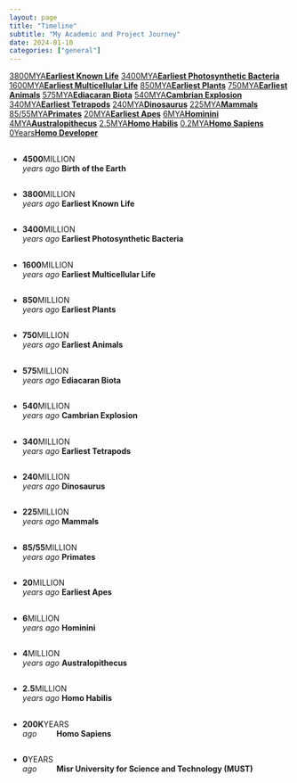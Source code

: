 ```yaml
---
layout: page
title: "Timeline"
subtitle: "My Academic and Project Journey"
date: 2024-01-10
categories: ["general"]
---
```

<!-- <h1>Life on Earth Timeline</h1> -->

<div class="selector">
	<!-- <a href="#birth">4500<span>MYA</span><strong>Birth of the Earth</strong></a> -->
	<a href="#know">3800<span>MYA</span><strong>Earliest Known Life</strong></a>
	<a href="#photosynthesis">3400<span>MYA</span><strong>Earliest Photosynthetic Bacteria</strong></a>
	<a href="#multicellular">1600<span>MYA</span><strong>Earliest Multicellular Life</strong></a>
	<a href="#plants">850<span>MYA</span><strong>Earliest Plants</strong></a>
	<a href="#animals">750<span>MYA</span><strong>Earliest Animals</strong></a>
	<a href="#ediacaran">575<span>MYA</span><strong>Ediacaran Biota</strong></a>
	<a href="#cambrian">540<span>MYA</span><strong>Cambrian Explosion</strong></a>
	<a href="#tetrapods">340<span>MYA</span><strong>Earliest Tetrapods</strong></a>
	<a href="#dinosaurus">240<span>MYA</span><strong>Dinosaurus</strong></a>
	<a href="#mammals">225<span>MYA</span><strong>Mammals</strong></a>
	<a href="#primates">85/55<span>MYA</span><strong>Primates</strong></a>
	<a href="#apes">20<span>MYA</span><strong>Earliest Apes</strong></a>
	<a href="#hominini">6<span>MYA</span><strong>Hominini</strong></a>
	<a href="#australopithecus">4<span>MYA</span><strong>Australopithecus</strong></a>
	<a href="#habilis">2.5<span>MYA</span><strong>Homo Habilis</strong></a>
	<a href="#sapiens">0.2<span>MYA</span><strong>Homo Sapiens</strong></a>
	<a href="#developer">0<span>Years</span><strong>Homo Developer</strong></a>
</div>

<ul class="timeline">
	<li>
		<h2 id="birth"></h2>
		<time><strong>4500</strong><span>MILLION<br><em>years ago</em></span></time>
		<strong><span>Birth of the Earth</span></strong>
		<span><a target="_blank" href="https://en.wikipedia.org/wiki/Giant-impact_hypothesis"></a></span>
	</li>
	<li>
		<h2 id="know"></h2>
		<time><strong>3800</strong><span>MILLION<br><em>years ago</em></span></time>
		<strong><span>Earliest Known Life</span></strong>
		<span><a target="_blank" href="https://en.wikipedia.org/wiki/Earliest_known_life_forms"></a></span>
	</li>
	<li>
		<h2 id="photosynthesis"></h2>
		<time><strong>3400</strong><span>MILLION<br><em>years ago</em></span></time>
		<strong><span>Earliest Photosynthetic Bacteria</span></strong>
		<span><a target="_blank" href="https://en.wikipedia.org/wiki/Evolution_of_photosynthesis"></a></span>
	</li>
	<li>
		<h2 id="multicellular"></h2>
		<time><strong>1600</strong><span>MILLION<br><em>years ago</em></span></time>
		<strong><span>Earliest Multicellular Life</span></strong>
		<span><a target="_blank" href="https://en.wikipedia.org/wiki/Francevillian_biota"></a></span>
	</li>
	<li>
		<h2 id="plants"></h2>
		<time><strong>850</strong><span>MILLION<br><em>years ago</em></span></time>
		<strong><span>Earliest Plants</span></strong>
		<span><a target="_blank" href="https://en.wikipedia.org/wiki/Evolutionary_history_of_plants"></a></span>
	</li>
	<li>
		<h2 id="animals"></h2>
		<time><strong>750</strong><span>MILLION<br><em>years ago</em></span></time>
		<strong><span>Earliest Animals</span></strong>
		<span><a target="_blank" href="https://en.wikipedia.org/wiki/Caveasphaera"></a></span>
	</li>
	<li>
		<h2 id="ediacaran"></h2>
		<time><strong>575</strong><span>MILLION<br><em>years ago</em></span></time>
		<strong><span>Ediacaran Biota</span></strong>
		<span><a target="_blank" href="https://en.wikipedia.org/wiki/Ediacaran_biota"></a></span>
	</li>
	<li>
		<h2 id="cambrian"></h2>
		<time><strong>540</strong><span>MILLION<br><em>years ago</em></span></time>
		<strong><span>Cambrian Explosion</span></strong>
		<span><a target="_blank" href="https://en.wikipedia.org/wiki/Cambrian_explosion"></a></span>
	</li>
	<li>
		<h2 id="tetrapods"></h2>
		<time><strong>340</strong><span>MILLION<br><em>years ago</em></span></time>
		<strong><span>Earliest Tetrapods</span></strong>
		<span><a target="_blank" href="https://en.wikipedia.org/wiki/Evolution_of_tetrapods"></a></span>
	</li>
	<li>
		<h2 id="dinosaurus"></h2>
		<time><strong>240</strong><span>MILLION<br><em>years ago</em></span></time>
		<strong><span>Dinosaurus</span></strong>
		<span><a target="_blank" href="https://en.wikipedia.org/wiki/Dinosaur#Evolutionary_history"></a></span>
	</li>
	<li>
		<h2 id="mammals"></h2>
		<time><strong>225</strong><span>MILLION<br><em>years ago</em></span></time>
		<strong><span>Mammals</span></strong>
		<span><a target="_blank" href="https://en.wikipedia.org/wiki/Evolution_of_mammals"></a></span>
	</li>
	<li>
		<h2 id="primates"></h2>
		<time><strong>85/55</strong><span>MILLION<br><em>years ago</em></span></time>
		<strong><span>Primates</span></strong>
		<span><a target="_blank" href="https://en.wikipedia.org/wiki/Primate#Evolution"></a></span>
	</li>
	<li>
		<h2 id="apes"></h2>
		<time><strong>20</strong><span>MILLION<br><em>years ago</em></span></time>
		<strong><span>Earliest Apes</span></strong>
		<span><a target="_blank" href="https://en.wikipedia.org/wiki/Ape#Evolution"></a></span>
	</li>
	<li>
		<h2 id="hominini"></h2><time><strong>6</strong><span>MILLION<br><em>years ago</em></span></time>
		<strong><span>Hominini</span></strong>
		<span><a target="_blank" href="https://en.wikipedia.org/wiki/Hominini"></a></span>
	</li>
	<li>
		<h2 id="australopithecus"></h2>
		<time><strong>4</strong><span>MILLION<br><em>years ago</em></span></time>
		<strong><span>Australopithecus</span></strong>
		<span><a target="_blank" href="https://en.wikipedia.org/wiki/Australopithecus"></a></span>
	</li>
	<li>
		<h2 id="habilis"></h2>
		<time><strong>2.5</strong><span>MILLION<br><em>years ago</em></span></time>
		<strong><span>Homo Habilis</span></strong>
		<span><a target="_blank" href="https://en.wikipedia.org/wiki/Homo_habilis"></a></span>
	</li>
	<li>
		<h2 id="sapiens"></h2>
		<time><strong>200K</strong><span>YEARS<br><em>ago &nbsp; &nbsp; &nbsp; &nbsp;</em></span></time>
		<strong><span>Homo Sapiens</span></strong>
		<span><a target="_blank" href="https://en.wikipedia.org/wiki/Early_modern_human"></a></span>
	</li>
	<li>
		<h2 id="MUST"></h2>
		<time><strong>0</strong><span>YEARS<br><em>ago &nbsp; &nbsp; &nbsp; &nbsp;</em></span></time>
		<strong><span>Misr University for Science and Technology (MUST)</span></strong>
		<span><a target="_blank" href="https://codepen.io/josetxu"></a></span>
	</li>
	<ul>